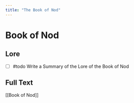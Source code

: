```yaml
---
title: "The Book of Nod"
---
```


# Book of Nod

## Lore 

- [ ] #todo Write a Summary of the Lore of the Book of Nod

## Full Text
[[Book of Nod]]

